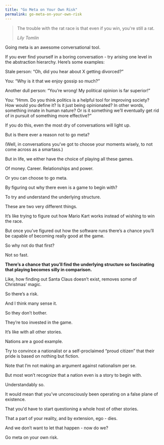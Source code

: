 ```yaml
---
title: "Go Meta on Your Own Risk"
permalink: go-meta-on-your-own-risk
---
```

> The trouble with the rat race is that even if you win, you're still a rat.
> 
> <cite>Lily Tomlin</cite>

Going meta is an awesome conversational tool.

If you ever find yourself in a boring conversation - try arising one level in the abstraction hierarchy. Here’s some examples:

Stale person: “Oh, did you hear about X getting divorced?”

You: “Why is it that we enjoy gossip so much?”

Another dull person: “You’re wrong! My political opinion is far superior!”

You: “Hmm. Do you think politics is a helpful tool for improving society? How would you define it? Is it just being opinionated? In other words, something innate in human nature? Or is it something we’ll eventually get rid of in pursuit of something more effective?”

If you do this, even the most dry of conversations will light up.

But is there ever a reason not to go meta?

(Well, in conversations you’ve got to choose your moments wisely, to not come across as a smartass.)

But in life, we either have the choice of playing all these games.

Of money. Career. Relationships and power.

Or you can choose to go meta.

By figuring out why there even is a game to begin with?

To try and understand the underlying structure.

These are two very different things.

It’s like trying to figure out how Mario Kart works instead of wishing to win the race.

But once you’ve figured out how the software runs there’s a chance you’ll be capable of becoming really good at the game.

So why not do that first?

Not so fast.

**There’s a chance that you’ll find the underlying structure so fascinating that playing becomes silly in comparison.**

Like, how finding out Santa Claus doesn’t exist, removes some of Christmas’ magic.

So there’s a risk.

And I think many sense it.

So they don’t bother.

They’re too invested in the game.

It’s like with all other stories.

Nations are a good example.

Try to convince a nationalist or a self-proclaimed “proud citizen” that their pride is based on nothing but fiction.

Note that I’m not making an argument against nationalism per se.

But most won’t recognize that a nation even is a story to begin with.

Understandably so.

It would mean that you’ve unconsciously been operating on a false plane of existence.

That you'd have to start questioning a whole host of other stories.

That a part of your reality, and by extension, ego - dies.

And we don’t want to let that happen - now do we?

Go meta on your own risk.